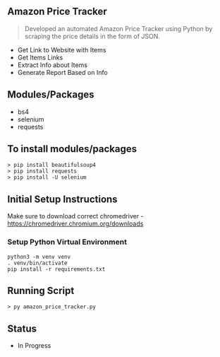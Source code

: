 ## Amazon Price Tracker

> Developed an automated Amazon Price Tracker using Python by scraping the price details in the form of JSON.
- Get Link to Website with Items
- Get Items Links
- Extract Info about Items
- Generate Report Based on Info

## Modules/Packages
* bs4
* selenium
* requests

## To install modules/packages

```buildoutcfg
> pip install beautifulsoup4
> pip install requests
> pip install -U selenium
```

## Initial Setup Instructions

Make sure to download correct chromedriver - https://chromedriver.chromium.org/downloads

### Setup Python Virtual Environment
```buildoutcfg
python3 -m venv venv
. venv/bin/activate
pip install -r requirements.txt
```
## Running Script

```buildoutcfg
> py amazon_price_tracker.py
```

## Status
- In Progress
